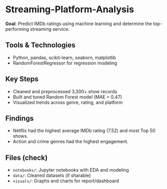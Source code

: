 # Streaming-Platform-Analysis
**Goal**: Predict IMDb ratings using machine learning and determine the top-performing streaming service.

## Tools & Technologies
- Python, pandas, scikit-learn, seaborn, matplotlib
- RandomForestRegressor for regression modeling

## Key Steps
- Cleaned and preprocessed 3,300+ show records
- Built and tuned Random Forest model (MAE = 0.47)
- Visualized trends across genre, rating, and platform

## Findings
- Netflix had the highest average IMDb rating (7.52) and most Top 50 shows.
- Action and crime genres had the highest engagement.

## Files (check)
- `notebooks/`: Jupyter notebooks with EDA and modeling
- `data/`: Cleaned datasets (if sharable)
- `visuals/`: Graphs and charts for report/dashboard
